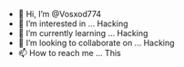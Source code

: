 - 👋 Hi, I’m @Vosxod774
- 👀 I’m interested in ... Hacking
- 🌱 I’m currently learning ... Hacking
- 💞️ I’m looking to collaborate on ... Hacking
- 📫 How to reach me ... This

<!---
Vosxod774/Vosxod774 is a ✨ special ✨ repository because its `README.md` (this file) appears on your GitHub profile.
You can click the Preview link to take a look at your changes.
--->
